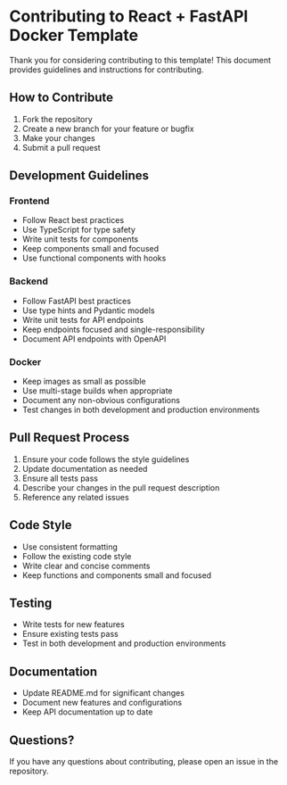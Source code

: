 # Contributing to React + FastAPI Docker Template

Thank you for considering contributing to this template! This document provides guidelines and instructions for contributing.

## How to Contribute

1. Fork the repository
2. Create a new branch for your feature or bugfix
3. Make your changes
4. Submit a pull request

## Development Guidelines

### Frontend
- Follow React best practices
- Use TypeScript for type safety
- Write unit tests for components
- Keep components small and focused
- Use functional components with hooks

### Backend
- Follow FastAPI best practices
- Use type hints and Pydantic models
- Write unit tests for API endpoints
- Keep endpoints focused and single-responsibility
- Document API endpoints with OpenAPI

### Docker
- Keep images as small as possible
- Use multi-stage builds when appropriate
- Document any non-obvious configurations
- Test changes in both development and production environments

## Pull Request Process

1. Ensure your code follows the style guidelines
2. Update documentation as needed
3. Ensure all tests pass
4. Describe your changes in the pull request description
5. Reference any related issues

## Code Style

- Use consistent formatting
- Follow the existing code style
- Write clear and concise comments
- Keep functions and components small and focused

## Testing

- Write tests for new features
- Ensure existing tests pass
- Test in both development and production environments

## Documentation

- Update README.md for significant changes
- Document new features and configurations
- Keep API documentation up to date

## Questions?

If you have any questions about contributing, please open an issue in the repository. 
